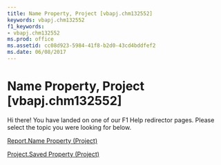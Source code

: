 ```yaml
---
title: Name Property, Project [vbapj.chm132552]
keywords: vbapj.chm132552
f1_keywords:
- vbapj.chm132552
ms.prod: office
ms.assetid: cc08d923-5984-41f8-b2d0-43cd4bddfef2
ms.date: 06/08/2017
---
```



# Name Property, Project [vbapj.chm132552]

Hi there! You have landed on one of our F1 Help redirector pages. Please select the topic you were looking for below.

[Report.Name Property (Project)](http://msdn.microsoft.com/library/da13696d-313a-3d78-2f1b-34d5fea4c2a9%28Office.15%29.aspx)

[Project.Saved Property (Project)](http://msdn.microsoft.com/library/e35021dd-68f4-612e-06fc-e9d90c600352%28Office.15%29.aspx)


